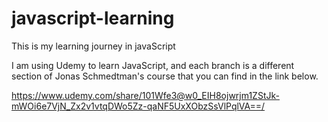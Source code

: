 # javascript-learning

This is my learning journey in javaScript

I am using Udemy to learn JavaScript, and each branch is a different section of Jonas Schmedtman's course that you can find in the link below.

https://www.udemy.com/share/101Wfe3@w0_EIH8ojwrjm1ZStJk-mWOi6e7VjN_Zx2v1vtqDWo5Zz-qaNF5UxXObzSsVlPqlVA==/
